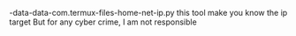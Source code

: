  -data-data-com.termux-files-home-net-ip.py
this tool make you know the ip target But for any cyber crime, I am not responsible 

